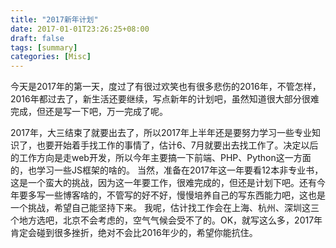 ```yaml
---
title: "2017新年计划"
date: 2017-01-01T23:26:25+08:00
draft: false
tags: [summary]
categories: [Misc]
---
```


今天是2017年的第一天，度过了有很过欢笑也有很多悲伤的2016年，不管怎样，2016年都过去了，新生活还要继续，写点新年的计划吧，虽然知道很大部分很难完成，但还是写一下吧，万一完成了呢。
<!--more-->

2017年，大三结束了就要出去了，所以2017年上半年还是要努力学习一些专业知识了，也要开始着手找工作的事情了，估计6、7月就要出去找工作了。决定以后的工作方向是走web开发，所以今年主要搞一下前端、PHP、Python这一方面的，也学习一些JS框架的啥的。
当然，准备在2017年这一年要看12本非专业书，这是一个蛮大的挑战，因为这一年要工作，很难完成的，但还是计划下吧。还有今年要多写一些博客啥的，不管写的好不好，慢慢培养自己的写东西能力吧，这也是一个挑战，希望自己能坚持下来。
我呢，估计找工作会在上海、杭州、深圳这三个地方选吧，北京不会考虑的，空气气候会受不了的。OK，就写这么多，2017年肯定会碰到很多挫折，绝对不会比2016年少的，希望你能抗住。
